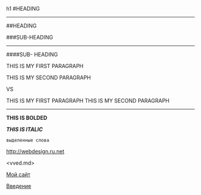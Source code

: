 h1 #HEADING
***

##HEADING

###SUB-HEADING
***

####SUB- HEADING

THIS IS MY FIRST PARAGRAPH

THIS IS MY SECOND PARAGRAPH

VS

THIS IS MY FIRST PARAGRAPH
THIS IS MY SECOND PARAGRAPH

---

**THIS IS BOLDED**

***THIS IS ITALIC***

`выделенные слова`

<http://webdesign.ru.net>

<vved.md>

[Мой сайт](http://webdesign.ru.net)

[Введение](vved.md)


